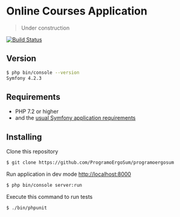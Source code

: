 # Online Courses Application

> Under construction

[![Build Status](https://travis-ci.org/ProgramoErgoSum/programoergosum.svg?branch=master)](https://travis-ci.org/ProgramoErgoSum/programoergosum)


## Version

```sh
$ php bin/console --version
Symfony 4.2.3
```

## Requirements

- PHP 7.2 or higher
- and the [usual Symfony application requirements][1]


## Installing

Clone this repository

```sh
$ git clone https://github.com/ProgramoErgoSum/programoergosum
```

Run application in dev mode <http://localhost:8000>
```sh
$ php bin/console server:run
```

Execute this command to run tests
```sh
$ ./bin/phpunit
```

[1]: https://symfony.com/doc/current/reference/requirements.html
